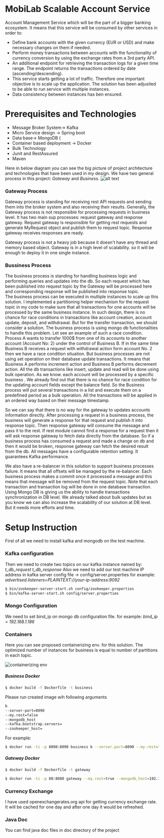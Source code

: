 # MobiLab Scalable Account Service
Account Management Service which will be the part of a bigger banking ecosystem. It means that this service will be consumed by other services in order to:
  - Define bank accounts with the given currency (EUR or USD) and make necessary changes on them if needed.
  - Perform money transactions between accounts with the functionality of currency conversion by using the exchange rates from a 3rd party API.
  - An additional endpoint for retrieving the transaction logs for a given time range. The endpoint returns the transactions ordered by date (ascending/descending).
  - This service starts getting a lot of traffic. Therefore one important objective is to scale up the application. The solution has been adjusited to be able to run service with multiple instances. 
  - Data consistency between instances has ben ensured.

# Prerequisites and  Technologies

  - Message Broker System→ Kafka
  - Micro Service design → Spring boot 
  - Data base→ MongoDB  (
  - Container based deployment → Docker
  - Bulk Technology
  - Junit and RestAssured
  - Maven
  

Here in below diagram you can see the big picture of project architecture and technologies that have been used in my design. 
We have two general process in this project: *Gateway* and *Business*.
![alt text](http://s9.picofile.com/file/8367050550/Screenshot_from_2019_07_18_13_39_22.png)


### Gateway Process
Gateway process is standing for receiving rest API requests and sending them into the broker system and also receiving their results. Generally, the Gateway process is not responsible for processing requests in business level. It has two main sup processes: request gateway and response gateway.
Request gateway is responsible for getting rest requests and generate MyRequest object and publish them to request topic. Response gateway receives responses are ready. 

Gateway process is not a heavy job because it doesn't have any thread and memory based object. Gateway is in a high level of scalability. so it will be enough to deploy it in one single instance.

### Bussiness Process
The business process is standing for handling business logic and performing queries and updates into the db. So each request which has been published into request topic by the Gateway will be processed here and corresponding response will be published into response topic.  
The business process can be executed in multiple instances to scale up this solution. I implemented a partitioning helper mechanism for the request topic in my code to make sure that all transactions for one accounts will be processed by the same business instance. In such design, there is no chance for race conditions in transactions like account creation, account update, deposit, and withdrawal. But for the transfer transaction, we should consider a solution. The business process is using mongo db functionalities to handle this problem. Let see an example of such a race condition. Process A wants to transfer 1000$ from one of its accounts to another account (Account No: 2) under the control of Business B. If in the same time Business B receives a request with withdrawal action form account No. 2 then we have a race condition situation. But business processes are not using set operation on their database update transactions. It means that Business A performs increment action and  Business B performs decrement action.
All the db transactions like insert, update and read will be done using bulk operation. As we know. each account will be processed by a specific business . We already find out that there is no chance for race condition for the updating account fields except the balance field. So the Business process will put several transactions in a list and execute them on a predefined period as a bulk operation. All the transactions will be applied in an ordered way based on their message timestamp. 

So we can say that there is no way for the gateway to updates accounts information directly. After processing a request in a business process, the business will generate a response for that request and publish it into response topic.  Then response gateway will consume the message and pass it to the rest. If rest module cannot find a response for a request then it will ask response gateway to fetch data directly from the database. So if a business process has consumed a request and made a change on db and then it would be broken, response gateway can fetch the desired result from the db. All messages have a configurable retention setting. It guarantees Kafka performance. 

We also have a re-balancer in this solution to support business processes failure. It means that all offsets will be managed by the re-balancer. Each business process makes a commit once it processed a message and this means that message will be removed from the request topic. 
Note that each transaction and transaction log will be done in one database transaction. 
Using Mongo DB is giving us the ability to handle transactions synchronization in DB level. We already talked about bulk updates but as you know we can also increase the scalability of our solution at DB level. But it needs more efforts and time. 

# Setup Instruction
First of all we need to install kafka and mongodb on the test machine.
### Kafka configuration
Then we need to create two topics on our kafka instance named by: 
*t_db_request* 
*t_db_response* 
Also we need to add our test machine IP address in kafka server config file → config/server.properties
for example:
*advertised.listeners=PLAINTEXT://your-ip-address:9092*
```sh
$ bin/zookeeper-server-start.sh config/zookeeper.properties
$ bin/kafka-server-start.sh config/server.properties 
```
### Mongo Configuration
We need to set bind_ip on mongo db configuration file. for example: 
*bind_ip = 192.168.1.186*

### Containers
Here you can see proposed containerizing env. for this solution. The optimized number of instances for business is equal to number of partitions in each topic. 


![containerizing env](http://s8.picofile.com/file/8367052126/Screenshot_from_2019_07_18_13_54_43.png)

##### Business Docker
```sh
$ docker build -f Dockerfile -t business 
```
Please run created image wih following arguments
```sh
b
--server-port=8090
--my.rest=false
--mongodb_host
--kafka.bootstrap.servers=
--zookeeper_host=
```

For example:
```sh
$ docker run -ti -p 8090:8090 business b --server.port=8090 --my.rest=false --mongodb_host=192.168.1.186:27017 --kafka.bootstrap.servers=192.168.1.186:9092 –zookeeper_host=192.168.1.186:2181
```
##### Gateway Docker
```sh
$ docker build -f Dockerfile -t gateway 
```
```sh
$ docker run -ti -p 80:8080 gateway --my.rest=true --mongodb_host=192.168.1.186:27017 --kafka.bootstrap.servers=192.168.1.186:9092 --zookeeper_host=192.168.1.186:2181
```

### Currency Exchange
I have used openexchangerates.org api for getting currency exchange rate. It will be cached for one day and after one day it would be refreshed. 

### Java Doc
You can find java doc files in doc directory of the project


